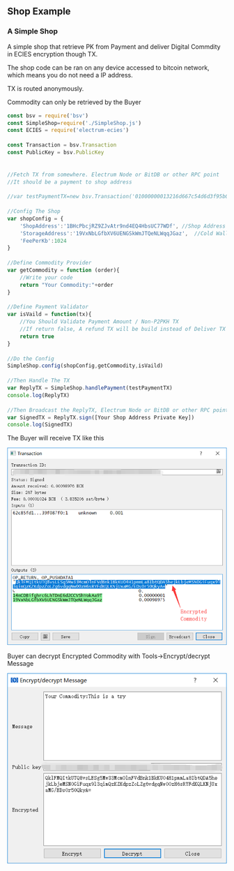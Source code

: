## Shop Example

### A Simple Shop

A simple shop that retrieve PK from Payment and deliver Digital Commdity in ECIES encryption though TX.

The shop code can be ran on any device accessed to bitcoin network, which means you do not need a IP address.

TX is routed anonymously.

Commodity can only be retrieved by the Buyer

~~~javascript
const bsv = require('bsv')
const SimpleShop=require('./SimpleShop.js')
const ECIES = require('electrum-ecies')

const Transaction = bsv.Transaction
const PublicKey = bsv.PublicKey


//Fetch TX from somewhere. Electrum Node or BitDB or other RPC point
//It should be a payment to shop address

//var testPaymentTX=new bsv.Transaction('01000000013216d667c54d6d3f95b054084a17bacccb7cdcc43f1caf838b8a40183b62e2eb000000006a473044022020d11e4db8bf59d221e97d167d9fbf845d9f3ed094b33c9c7e458b06341ed23e02203b91f540d794e53856fa62d0f7b097bee47350db1cd73d14e4341d7b5e6b3c2b41210374d0fca0d78a13b8eb0edff0b2c434a7bd8ee96c9efc767489f3577928e67ad8feffffff0300000000000000000f6a0d54686973206973206120747279a0860100000000001976a91470d57479627e3b77847648a873dff945bfdeb95488ac263a9500000000001976a91461f61eb7233157bad8111b96066d9e0fed87029788ac47870800')

//Config The Shop
var shopConfig = {
    'ShopAddress':'1BHcPbcjRZ9ZJvAtr9nd4EQ4HbsUC77WDf', //Shop Address which buyer should pay to
    'StorageAddress':'19VxNbLGfbXV6UENGSkWmJTQeNLWqqJGaz',  //Cold Wallet Address
    'FeePerKb':1024
}

//Define Commodity Provider
var getCommodity = function (order){
    //Write your code
    return "Your Commodity:"+order
}

//Define Payment Validator
var isVaild = function(tx){
    //You Should Validate Payment Amount / Non-P2PKH TX
    //If return false, A refund TX will be build instead of Deliver TX
    return true
}

//Do the Config
SimpleShop.config(shopConfig,getCommodity,isVaild)

//Then Handle The TX
var ReplyTX = SimpleShop.handlePayment(testPaymentTX)
console.log(ReplyTX)

//Then Broadcast the ReplyTX, Electrum Node or BitDB or other RPC point
var SignedTX = ReplyTX.sign([Your Shop Address Private Key])
console.log(SignedTX)

~~~



The Buyer will receive TX like this

![SimpleShop1](SimpleShop1.png)

Buyer can decrypt Encrypted Commodity with Tools->Encrypt/decrypt Message

![SimpleShop1](SimpleShop2.png)